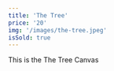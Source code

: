 ```yaml
---
title: 'The Tree'
price: '20'
img: '/images/the-tree.jpeg'
isSold: true
---
```


This is the The Tree Canvas